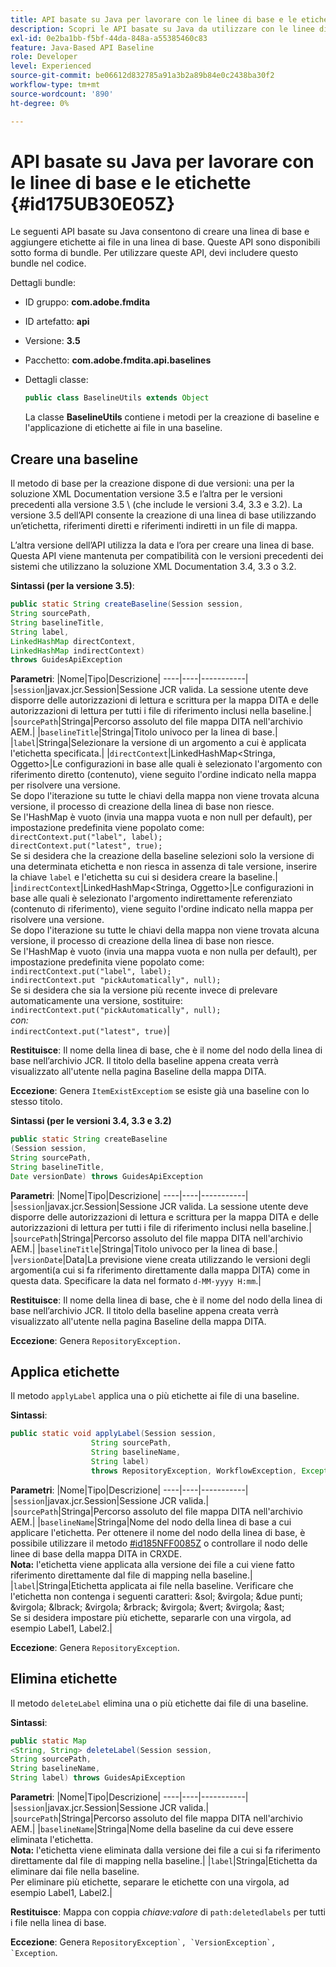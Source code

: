 ```yaml
---
title: API basate su Java per lavorare con le linee di base e le etichette
description: Scopri le API basate su Java da utilizzare con le linee di base e le etichette
exl-id: 0e2ba1bb-f5bf-44da-848a-a55385460c83
feature: Java-Based API Baseline
role: Developer
level: Experienced
source-git-commit: be06612d832785a91a3b2a89b84e0c2438ba30f2
workflow-type: tm+mt
source-wordcount: '890'
ht-degree: 0%

---
```


# API basate su Java per lavorare con le linee di base e le etichette {#id175UB30E05Z}

Le seguenti API basate su Java consentono di creare una linea di base e aggiungere etichette ai file in una linea di base. Queste API sono disponibili sotto forma di bundle. Per utilizzare queste API, devi includere questo bundle nel codice.

Dettagli bundle:

- ID gruppo: **com.adobe.fmdita**

- ID artefatto: **api**

- Versione: **3.5**

- Pacchetto: **com.adobe.fmdita.api.baselines**

- Dettagli classe:

  ```JAVA
  public class BaselineUtils extends Object
  ```

  La classe **BaselineUtils** contiene i metodi per la creazione di baseline e l&#39;applicazione di etichette ai file in una baseline.


## Creare una baseline

Il metodo di base per la creazione dispone di due versioni: una per la soluzione XML Documentation versione 3.5 e l’altra per le versioni precedenti alla versione 3.5 \ (che include le versioni 3.4, 3.3 e 3.2\). La versione 3.5 dell’API consente la creazione di una linea di base utilizzando un’etichetta, riferimenti diretti e riferimenti indiretti in un file di mappa.

L’altra versione dell’API utilizza la data e l’ora per creare una linea di base. Questa API viene mantenuta per compatibilità con le versioni precedenti dei sistemi che utilizzano la soluzione XML Documentation 3.4, 3.3 o 3.2.

**Sintassi \(per la versione 3.5\)**:

```JAVA
public static String createBaseline(Session session, 
String sourcePath, 
String baselineTitle, 
String label, 
LinkedHashMap directContext, 
LinkedHashMap indirectContext) 
throws GuidesApiException
```

**Parametri**:
|Nome|Tipo|Descrizione|
----|----|-----------|
|`session`|javax.jcr.Session|Sessione JCR valida. La sessione utente deve disporre delle autorizzazioni di lettura e scrittura per la mappa DITA e delle autorizzazioni di lettura per tutti i file di riferimento inclusi nella baseline.|
|`sourcePath`|Stringa|Percorso assoluto del file mappa DITA nell&#39;archivio AEM.|
|`baselineTitle`|Stringa|Titolo univoco per la linea di base.|
|`label`|Stringa|Selezionare la versione di un argomento a cui è applicata l&#39;etichetta specificata.|
|`directContext`|LinkedHashMap&lt;Stringa, Oggetto\>|Le configurazioni in base alle quali è selezionato l&#39;argomento con riferimento diretto \(contenuto\), viene seguito l&#39;ordine indicato nella mappa per risolvere una versione. <br> Se dopo l&#39;iterazione su tutte le chiavi della mappa non viene trovata alcuna versione, il processo di creazione della linea di base non riesce. <br> Se l&#39;HashMap è vuoto \(invia una mappa vuota e non null per default\), per impostazione predefinita viene popolato come: <br>`directContext.put("label", label);` <br> `directContext.put("latest", true);` <br> Se si desidera che la creazione della baseline selezioni solo la versione di una determinata etichetta e non riesca in assenza di tale versione, inserire la chiave `label` e l&#39;etichetta su cui si desidera creare la baseline.|
|`indirectContext`|LinkedHashMap&lt;Stringa, Oggetto\>|Le configurazioni in base alle quali è selezionato l&#39;argomento indirettamente referenziato \(contenuto di riferimento\), viene seguito l&#39;ordine indicato nella mappa per risolvere una versione. <br> Se dopo l&#39;iterazione su tutte le chiavi della mappa non viene trovata alcuna versione, il processo di creazione della linea di base non riesce. <br> Se l&#39;HashMap è vuoto \(invia una mappa vuota e non nulla per default\), per impostazione predefinita viene popolato come: <br>`indirectContext.put("label", label);` <br>`indirectContext.put "pickAutomatically", null);` <br> Se si desidera che sia la versione più recente invece di prelevare automaticamente una versione, sostituire: <br>`indirectContext.put("pickAutomatically", null);` <br> _con:_ <br>`indirectContext.put("latest", true)`|

**Restituisce**:
Il nome della linea di base, che è il nome del nodo della linea di base nell’archivio JCR. Il titolo della baseline appena creata verrà visualizzato all&#39;utente nella pagina Baseline della mappa DITA.

**Eccezione**:
Genera ``ItemExistExceptiom`` se esiste già una baseline con lo stesso titolo.

**Sintassi \(per le versioni 3.4, 3.3 e 3.2\)**

```JAVA
public static String createBaseline
(Session session, 
String sourcePath, 
String baselineTitle, 
Date versionDate) throws GuidesApiException
```

**Parametri**:
|Nome|Tipo|Descrizione|
----|----|-----------|
|`session`|javax.jcr.Session|Sessione JCR valida. La sessione utente deve disporre delle autorizzazioni di lettura e scrittura per la mappa DITA e delle autorizzazioni di lettura per tutti i file di riferimento inclusi nella baseline.|
|``sourcePath``|Stringa|Percorso assoluto del file mappa DITA nell&#39;archivio AEM.|
|`baselineTitle`|Stringa|Titolo univoco per la linea di base.|
|`versionDate`|Data|La previsione viene creata utilizzando le versioni degli argomenti\(a cui si fa riferimento direttamente dalla mappa DITA\) come in questa data. Specificare la data nel formato `d-MM-yyyy H:mm`.|

**Restituisce**:
Il nome della linea di base, che è il nome del nodo della linea di base nell’archivio JCR. Il titolo della baseline appena creata verrà visualizzato all&#39;utente nella pagina Baseline della mappa DITA.

**Eccezione**:
Genera ``RepositoryException.``

## Applica etichette

Il metodo ``applyLabel`` applica una o più etichette ai file di una baseline.

**Sintassi**:

```JAVA
public static void applyLabel(Session session,
                  String sourcePath,
                  String baselineName,
                  String label)
                  throws RepositoryException, WorkflowException, Exception
```

**Parametri**:
|Nome|Tipo|Descrizione|
----|----|-----------|
|`session`|javax.jcr.Session|Sessione JCR valida.|
|`sourcePath`|Stringa|Percorso assoluto del file mappa DITA nell&#39;archivio AEM.|
|``baselineName``|Stringa|Nome del nodo della linea di base a cui applicare l&#39;etichetta. Per ottenere il nome del nodo della linea di base, è possibile utilizzare il metodo [\#id185NFF0085Z](#id185NFF0085Z) o controllare il nodo delle linee di base della mappa DITA in CRXDE.<br> **Nota:** l&#39;etichetta viene applicata alla versione dei file a cui viene fatto riferimento direttamente dal file di mapping nella baseline.|
|`label`|Stringa|Etichetta applicata ai file nella baseline. Verificare che l&#39;etichetta non contenga i seguenti caratteri: &amp;sol; &amp;virgola; &amp;due punti; &amp;virgola; &amp;lbrack; &amp;virgola; &amp;rbrack; &amp;virgola; &amp;vert; &amp;virgola; &amp;ast; <br> Se si desidera impostare più etichette, separarle con una virgola, ad esempio Label1, Label2.|

**Eccezione**:
Genera `RepositoryException`.

## Elimina etichette

Il metodo ``deleteLabel`` elimina una o più etichette dai file di una baseline.

**Sintassi**:

```JAVA
public static Map
<String, String> deleteLabel(Session session, 
String sourcePath, 
String baselineName, 
String label) throws GuidesApiException
```

**Parametri**:
|Nome|Tipo|Descrizione|
----|----|-----------|
|`session`|javax.jcr.Session|Sessione JCR valida.|
|`sourcePath`|Stringa|Percorso assoluto del file mappa DITA nell&#39;archivio AEM.|
|`baselineName`|Stringa|Nome della baseline da cui deve essere eliminata l&#39;etichetta. <br> **Nota:** l&#39;etichetta viene eliminata dalla versione dei file a cui si fa riferimento direttamente dal file di mapping nella baseline.|
|`label`|Stringa|Etichetta da eliminare dai file nella baseline. <br> Per eliminare più etichette, separare le etichette con una virgola, ad esempio Label1, Label2.|

**Restituisce**:
Mappa con coppia *chiave:valore* di `path:deletedlabels` per tutti i file nella linea di base.

**Eccezione**:
Genera ``RepositoryException`, `VersionException`, `Exception``.
